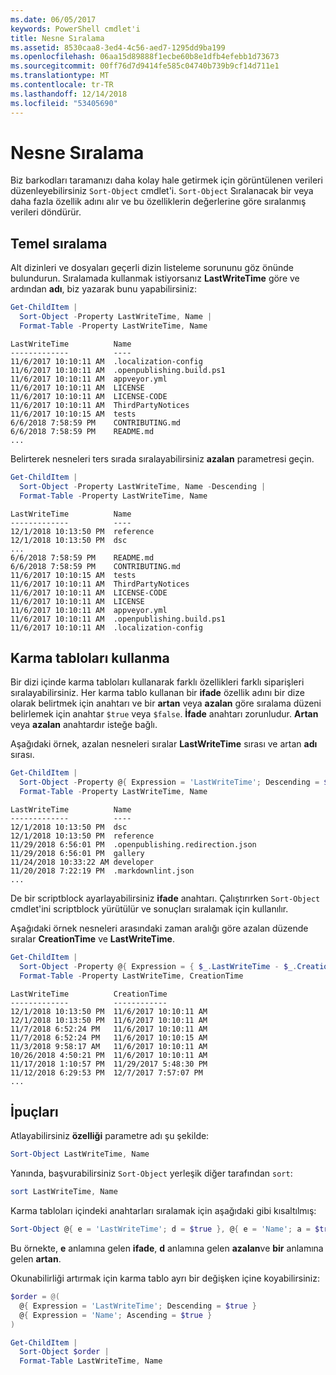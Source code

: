 ```yaml
---
ms.date: 06/05/2017
keywords: PowerShell cmdlet'i
title: Nesne Sıralama
ms.assetid: 8530caa8-3ed4-4c56-aed7-1295dd9ba199
ms.openlocfilehash: 06aa15d89888f1ecbe60b8e1dfb4efebb1d73673
ms.sourcegitcommit: 00ff76d7d9414fe585c04740b739b9cf14d711e1
ms.translationtype: MT
ms.contentlocale: tr-TR
ms.lasthandoff: 12/14/2018
ms.locfileid: "53405690"
---
```

# <a name="sorting-objects"></a>Nesne Sıralama

Biz barkodları taramanızı daha kolay hale getirmek için görüntülenen verileri düzenleyebilirsiniz `Sort-Object` cmdlet'i. `Sort-Object` Sıralanacak bir veya daha fazla özellik adını alır ve bu özelliklerin değerlerine göre sıralanmış verileri döndürür.

## <a name="basic-sorting"></a>Temel sıralama

Alt dizinleri ve dosyaları geçerli dizin listeleme sorununu göz önünde bulundurun.
Sıralamada kullanmak istiyorsanız **LastWriteTime** göre ve ardından **adı**, biz yazarak bunu yapabilirsiniz:

```powershell
Get-ChildItem |
  Sort-Object -Property LastWriteTime, Name |
  Format-Table -Property LastWriteTime, Name
```

```output
LastWriteTime          Name
-------------          ----
11/6/2017 10:10:11 AM  .localization-config
11/6/2017 10:10:11 AM  .openpublishing.build.ps1
11/6/2017 10:10:11 AM  appveyor.yml
11/6/2017 10:10:11 AM  LICENSE
11/6/2017 10:10:11 AM  LICENSE-CODE
11/6/2017 10:10:11 AM  ThirdPartyNotices
11/6/2017 10:10:15 AM  tests
6/6/2018 7:58:59 PM    CONTRIBUTING.md
6/6/2018 7:58:59 PM    README.md
...
```

Belirterek nesneleri ters sırada sıralayabilirsiniz **azalan** parametresi geçin.

```powershell
Get-ChildItem |
  Sort-Object -Property LastWriteTime, Name -Descending |
  Format-Table -Property LastWriteTime, Name
```

```output
LastWriteTime          Name
-------------          ----
12/1/2018 10:13:50 PM  reference
12/1/2018 10:13:50 PM  dsc
...
6/6/2018 7:58:59 PM    README.md
6/6/2018 7:58:59 PM    CONTRIBUTING.md
11/6/2017 10:10:15 AM  tests
11/6/2017 10:10:11 AM  ThirdPartyNotices
11/6/2017 10:10:11 AM  LICENSE-CODE
11/6/2017 10:10:11 AM  LICENSE
11/6/2017 10:10:11 AM  appveyor.yml
11/6/2017 10:10:11 AM  .openpublishing.build.ps1
11/6/2017 10:10:11 AM  .localization-config
```

## <a name="using-hash-tables"></a>Karma tabloları kullanma

Bir dizi içinde karma tabloları kullanarak farklı özellikleri farklı siparişleri sıralayabilirsiniz.
Her karma tablo kullanan bir **ifade** özellik adını bir dize olarak belirtmek için anahtarı ve bir **artan** veya **azalan** göre sıralama düzeni belirlemek için anahtar `$true` veya `$false`.
**İfade** anahtarı zorunludur.
**Artan** veya **azalan** anahtardır isteğe bağlı.

Aşağıdaki örnek, azalan nesneleri sıralar **LastWriteTime** sırası ve artan **adı** sırası.

```powershell
Get-ChildItem |
  Sort-Object -Property @{ Expression = 'LastWriteTime'; Descending = $true }, @{ Expression = 'Name'; Ascending = $true } |
  Format-Table -Property LastWriteTime, Name
```

```output
LastWriteTime          Name
-------------          ----
12/1/2018 10:13:50 PM  dsc
12/1/2018 10:13:50 PM  reference
11/29/2018 6:56:01 PM  .openpublishing.redirection.json
11/29/2018 6:56:01 PM  gallery
11/24/2018 10:33:22 AM developer
11/20/2018 7:22:19 PM  .markdownlint.json
...
```

De bir scriptblock ayarlayabilirsiniz **ifade** anahtarı.
Çalıştırırken `Sort-Object` cmdlet'ini scriptblock yürütülür ve sonuçları sıralamak için kullanılır.

Aşağıdaki örnek nesneleri arasındaki zaman aralığı göre azalan düzende sıralar **CreationTime** ve **LastWriteTime**.

```powershell
Get-ChildItem |
  Sort-Object -Property @{ Expression = { $_.LastWriteTime - $_.CreationTime }; Descending = $true } |
  Format-Table -Property LastWriteTime, CreationTime
```

```output
LastWriteTime          CreationTime
-------------          ------------
12/1/2018 10:13:50 PM  11/6/2017 10:10:11 AM
12/1/2018 10:13:50 PM  11/6/2017 10:10:11 AM
11/7/2018 6:52:24 PM   11/6/2017 10:10:11 AM
11/7/2018 6:52:24 PM   11/6/2017 10:10:15 AM
11/3/2018 9:58:17 AM   11/6/2017 10:10:11 AM
10/26/2018 4:50:21 PM  11/6/2017 10:10:11 AM
11/17/2018 1:10:57 PM  11/29/2017 5:48:30 PM
11/12/2018 6:29:53 PM  12/7/2017 7:57:07 PM
...
```

## <a name="tips"></a>İpuçları

Atlayabilirsiniz **özelliği** parametre adı şu şekilde:

```powershell
Sort-Object LastWriteTime, Name
```

Yanında, başvurabilirsiniz `Sort-Object` yerleşik diğer tarafından `sort`:

```powershell
sort LastWriteTime, Name
```

Karma tabloları içindeki anahtarları sıralamak için aşağıdaki gibi kısaltılmış:

```powershell
Sort-Object @{ e = 'LastWriteTime'; d = $true }, @{ e = 'Name'; a = $true }
```

Bu örnekte, **e** anlamına gelen **ifade**, **d** anlamına gelen **azalan**ve **bir** anlamına gelen **artan**.

Okunabilirliği artırmak için karma tablo ayrı bir değişken içine koyabilirsiniz:

```powershell
$order = @(
  @{ Expression = 'LastWriteTime'; Descending = $true }
  @{ Expression = 'Name'; Ascending = $true }
)

Get-ChildItem |
  Sort-Object $order |
  Format-Table LastWriteTime, Name
```